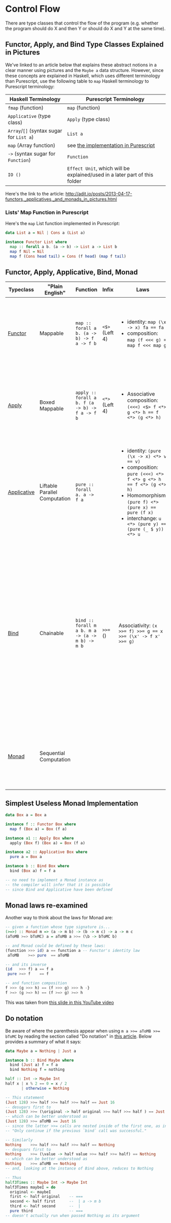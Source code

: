 # Control Flow

There are type classes that control the flow of the program (e.g. whether the program should do X and then Y or should do X and Y at the same time).

## Functor, Apply, and Bind Type Classes Explained in Pictures

We've linked to an article below that explains these abstract notions in a clear manner using pictures and the `Maybe a` data structure. However, since these concepts are explained in Haskell, which uses different terminology than Purescript, use the following table to `map` Haskell terminology to Purescript terminology:

| Haskell Terminology | Purescript Terminology |
| --- | --- |
| `fmap` (function) | `map` (function) |
| `Applicative` (type class) | `Apply` (type class) |
| `Array`/`[]` (syntax sugar for `List a`) | `List a` |
| `map` (Array function) | see [the implementation in Purescript](#lists-map-function-in-purescript) |
| `->` (syntax sugar for `Function`) | `Function` |
| `IO ()` | `Effect Unit`, which will be explained/used in a later part of this folder |

Here's the link to the article:
http://adit.io/posts/2013-04-17-functors,_applicatives,_and_monads_in_pictures.html

### Lists' Map Function in Purescript

Here's the `map` List function implemented in Purescript:
```purescript
data List a = Nil | Cons a (List a)

instance Functor List where
  map :: forall a b. (a -> b) -> List a -> List b
  map f Nil = Nil
  map f (Cons head tail) = Cons (f head) (map f tail)
```

## Functor, Apply, Applicative, Bind, Monad

| Typeclass | "Plain English" | Function | Infix | Laws | Usage
| -- | -- | -- | -- | -- | -- |
| [Functor](https://pursuit.purescript.org/packages/purescript-prelude/4.1.0/docs/Data.Functor) | Mappable | `map :: forall a b. (a -> b) -> f a -> f b` | `<$>` <br> (Left 4) | <ul><li>identity: `map (\x -> x) fa == fa`</li><li>composition: `map (f <<< g) = map f <<< map g`</li></ul> | Given a box-like type, `f`, with a value(s) of some type, `a`, change the `a` to `b` without changing the box-like type itself. |
| [Apply](https://pursuit.purescript.org/packages/purescript-prelude/4.1.0/docs/Control.Apply) | Boxed Mappable | `apply :: forall a b. f (a -> b) -> f a -> f b` | `<*>` <br> (Left 4) | <ul><li>Associative composition: `(<<<) <$> f <*> g <*> h == f <*> (g <*> h)`</li></ul> | Given a box-like type, `f`, with value(s) of some type, `a`, change the `a` to `b` without changing the box-like type itself. |
| [Applicative](https://pursuit.purescript.org/packages/purescript-prelude/4.1.0/docs/Control.Applicative) | Liftable <br> Parallel Computation | `pure :: forall a. a -> f a` |  | <ul><li>identity: `(pure (\x -> x) <*> v == v)`</li><li>composition: `pure (<<<) <*> f <*> g <*> h == f <*> (g <*> h)`</li><li>Homomorphism: `(pure f) <*> (pure x) == pure (f x)`</li><li>interchange: `u <*> (pure y) == (pure (_ $ y)) <*> u`</li></ul> | Put a value into a box <br> Run code in parallel |
| [Bind](https://pursuit.purescript.org/packages/purescript-prelude/4.1.0/docs/Control.Bind) | Chainable | `bind :: forall m a b. m a -> (a -> m b) -> m b` | `>>=` <br> ()| Associativity: `(x >>= f) >>= g == x >>= (\x' -> f x' >>= g)` | Given an instance of a box-like type, `m`, that contains a value, `a`, extract the `a` from `f`, and create a new `m` instance that stores a new value, `b`. <br> Take `f a` and compute it via `bind` to produce a value, `a`. Then, use `a` to describe (but not run) a new computation, `m b`. When `m b` is computed (via a later `>>=`), it will return `b`. |
| [Monad](https://pursuit.purescript.org/packages/purescript-prelude/4.1.0/docs/Control.Monad) | Sequential Computation | | | | The data structure used to run FP programs by executing code line-by-line, function-by-function, etc. |

## Simplest Useless Monad Implementation

```purescript
data Box a = Box a

instance f :: Functor Box where
  map f (Box a) = Box (f a)

instance a1 :: Apply Box where
  apply (Box f) (Box a) = Box (f a)

instance a2 :: Applicative Box where
  pure a = Box a

instance b :: Bind Box where
  bind (Box a) f = f a

-- no need to implement a Monad instance as
-- the compiler will infer that it is possible
-- since Bind and Applicative have been defined
```

## Monad laws re-examined

Another way to think about the laws for Monad are:
```purescript
-- given a function whose type signature is...
(>=>) :: Monad m => (a -> m b) -> (b -> m c) -> a -> m c
(aToMB >=> bToMC) a = aToMB a >>= (\b -> bToMC b)

-- and Monad could be defined by these laws:
(function >>> id) a == function a -- Functor's identity law
 aToMB    >=> pure  == aToMB

-- and its inverse
(id   >>> f) a == f a
 pure >=> f    == f

-- and function composition
f >>> (g >>> h) == (f >>> g) >>> h -}
f >=> (g >=> h) == (f >=> g) >=> h
```
This was taken from [this slide in this YouTube video](https://youtu.be/EoJ9xnzG76M?t=7m9s)

## Do notation

Be aware of where the parenthesis appear when using `m a >>= aToMB >>= bToMC` by reading the section called "Do notation" in [this article](https://sras.me/haskell/miscellaneous-enlightenments.html). Below provides a summary of what it says:
```purescript
data Maybe a = Nothing | Just a

instance b :: Bind Maybe where
  bind (Just a) f = f a
  bind Nothing f = nothing

half :: Int -> Maybe Int
half x | x % 2 == 0 = x / 2
       | otherwise = Nothing

-- This statement
(Just 128) >>= half >>= half >>= half == Just 16
-- desugars first to
(Just 128) >>= (\original -> half original >>= half >>= half ) == Just 16
-- which can be better understood as
(Just 128) >>= aToMB == Just 16
-- since the latter >>= calls are nested inside of the first one, as in
-- "Only continue if the previous `bind` call was successful."

-- Similarly
Nothing    >>= half >>= half >>= half == Nothing
-- desguars first to
Nothing    >>= (\value -> half value >>= half >>= half) == Nothing
-- which can be better understood as
Nothing    >>= aToMB == Nothing
-- and, looking at the instance of Bind above, reduces to Nothing

-- Thus
half3Times :: Maybe Int -> Maybe Int
half3Times maybeI = do
  original <- maybeI
  first <- half original    -- ===
  second <- half first      --  | a -> m b
  third <- half second      --  |
  pure third                -- ===
-- doesn't actually run when passed Nothing as its argument
```
